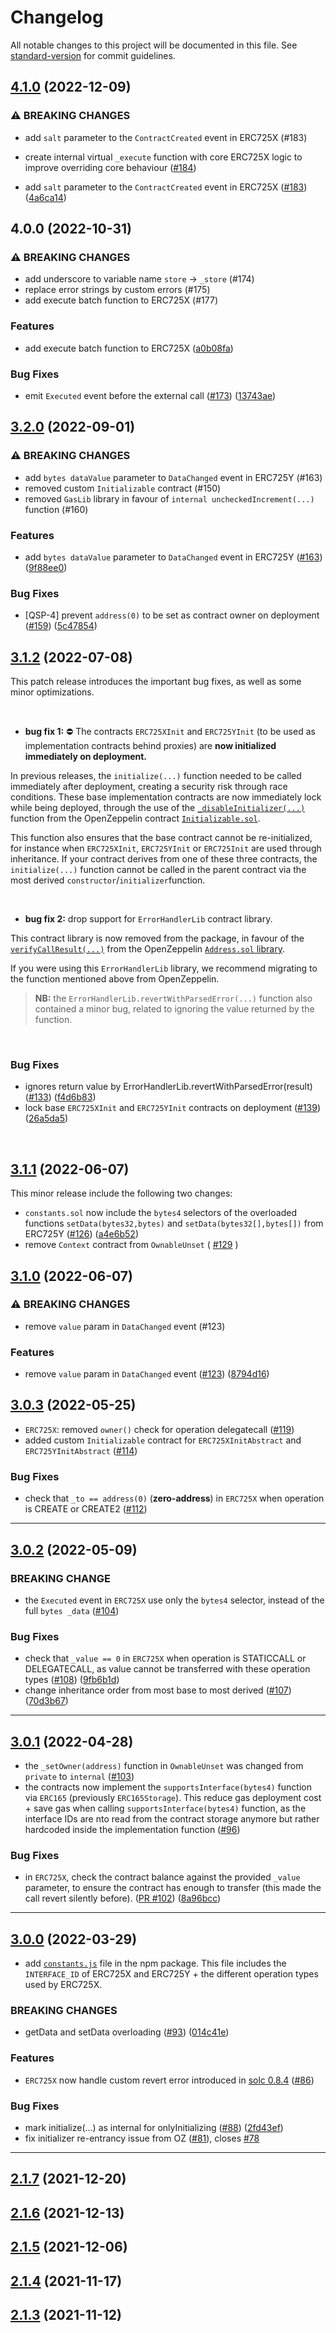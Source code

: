 # Changelog

All notable changes to this project will be documented in this file. See [standard-version](https://github.com/conventional-changelog/standard-version) for commit guidelines.

## [4.1.0](https://github.com/ERC725Alliance/ERC725/compare/v4.0.0...v4.1.0) (2022-12-09)


### ⚠ BREAKING CHANGES

* add `salt` parameter to the `ContractCreated` event in ERC725X (#183)


* create internal virtual `_execute` function with core ERC725X logic to improve overriding core behaviour ([#184](https://github.com/ERC725Alliance/ERC725/pull/184))
* add `salt` parameter to the `ContractCreated` event in ERC725X ([#183](https://github.com/ERC725Alliance/ERC725/issues/183)) ([4a6ca14](https://github.com/ERC725Alliance/ERC725/commit/4a6ca140b35f1d78f6fefedb11ddc3981f71acb6))

## 4.0.0 (2022-10-31)

### ⚠ BREAKING CHANGES

- add underscore to variable name `store` -> `_store` (#174)
- replace error strings by custom errors (#175)
- add execute batch function to ERC725X (#177)

### Features

- add execute batch function to ERC725X ([a0b08fa](https://github.com/ERC725Alliance/ERC725/commit/a0b08fafccd1f009a497ca400efd50933a478457))

### Bug Fixes

- emit `Executed` event before the external call ([#173](https://github.com/ERC725Alliance/ERC725/issues/173)) ([13743ae](https://github.com/ERC725Alliance/ERC725/commit/13743aedc1d6dce3e50cd8dd3b82b0e51fbd6827))

## [3.2.0](https://github.com/ERC725Alliance/ERC725/compare/v3.1.0...v3.2.0) (2022-09-01)

### ⚠ BREAKING CHANGES

- add `bytes dataValue` parameter to `DataChanged` event in ERC725Y (#163)
- removed custom `Initializable` contract (#150)
- removed `GasLib` library in favour of `internal uncheckedIncrement(...)` function (#160)

### Features

- add `bytes dataValue` parameter to `DataChanged` event in ERC725Y ([#163](https://github.com/ERC725Alliance/ERC725/issues/163)) ([9f88ee0](https://github.com/ERC725Alliance/ERC725/commit/9f88ee0a40fe9eaa197ac946cf92e43b313e3c5f))

### Bug Fixes

- [QSP-4] prevent `address(0)` to be set as contract owner on deployment ([#159](https://github.com/ERC725Alliance/ERC725/issues/159)) ([5c47854](https://github.com/ERC725Alliance/ERC725/commit/5c4785426508b68623c3f217111822f7377076bd))

## [3.1.2](https://github.com/ERC725Alliance/ERC725/compare/v3.1.0...v3.1.2) (2022-07-08)

This patch release introduces the important bug fixes, as well as some minor optimizations.

<br>

- **bug fix 1:** :no_entry: The contracts `ERC725XInit` and `ERC725YInit` (to be used as implementation contracts behind proxies) are **now initialized immediately on deployment.**

In previous releases, the `initialize(...)` function needed to be called immediately after deployment, creating a security risk through race conditions. These base implementation contracts are now immediately lock while being deployed, through the use of the [`_disableInitializer(...)`](https://github.com/OpenZeppelin/openzeppelin-contracts/blob/8b778fa20d6d76340c5fac1ed66c80273f05b95a/contracts/proxy/utils/Initializable.sol#L131) function from the OpenZeppelin contract [`Initializable.sol`](https://github.com/OpenZeppelin/openzeppelin-contracts/blob/master/contracts/proxy/utils/Initializable.sol).

This function also ensures that the base contract cannot be re-initialized, for instance when `ERC725XInit`, `ERC725YInit` or `ERC725Init` are used through inheritance. If your contract derives from one of these three contracts, the `initialize(...)` function cannot be called in the parent contract via the most derived `constructor`/`initializer`function.

<br>

- **bug fix 2:** drop support for `ErrorHandlerLib` contract library.

This contract library is now removed from the package, in favour of the [`verifyCallResult(...)`](https://github.com/OpenZeppelin/openzeppelin-contracts/blob/8b778fa20d6d76340c5fac1ed66c80273f05b95a/contracts/utils/Address.sol#L219) from the OpenZeppelin [`Address.sol` library](https://github.com/OpenZeppelin/openzeppelin-contracts/blob/master/contracts/utils/Address.sol).

If you were using this `ErrorHandlerLib` library, we recommend migrating to the function mentioned above from OpenZeppelin.

> **NB:** the `ErrorHandlerLib.revertWithParsedError(...)` function also contained a minor bug, related to ignoring the value returned by the function.

<br>

### Bug Fixes

- ignores return value by ErrorHandlerLib.revertWithParsedError(result) ([#133](https://github.com/ERC725Alliance/ERC725/issues/133)) ([f4d6b83](https://github.com/ERC725Alliance/ERC725/commit/f4d6b83fc92502d76fa302fd123969187650f6ce))
- lock base `ERC725XInit` and `ERC725YInit` contracts on deployment ([#139](https://github.com/ERC725Alliance/ERC725/issues/139)) ([26a5da5](https://github.com/ERC725Alliance/ERC725/commit/26a5da52ae1f83d78a736c11f45a25ff9b03e672))

<br>

## [3.1.1](https://github.com/ERC725Alliance/ERC725/compare/v3.1.0...v3.1.1) (2022-06-07)

This minor release include the following two changes:

- `constants.sol` now include the `bytes4` selectors of the overloaded functions `setData(bytes32,bytes)` and `setData(bytes32[],bytes[])` from ERC725Y ([#126](https://github.com/ERC725Alliance/ERC725/issues/126)) ([a4e6b52](https://github.com/ERC725Alliance/ERC725/commit/a4e6b52f58a9abc781841017b963f31e99624e83))
- remove `Context` contract from `OwnableUnset` ( [#129](https://github.com/ERC725Alliance/ERC725/pull/129) )

## [3.1.0](https://github.com/ERC725Alliance/ERC725/compare/v3.0.3...v3.1.0) (2022-06-07)

### ⚠ BREAKING CHANGES

- remove `value` param in `DataChanged` event (#123)

### Features

- remove `value` param in `DataChanged` event ([#123](https://github.com/ERC725Alliance/ERC725/issues/123)) ([8794d16](https://github.com/ERC725Alliance/ERC725/commit/8794d16033fbfc97d3d26808fdcc6602abd4a6da))

## [3.0.3](https://www.npmjs.com/package/@erc725/smart-contracts/v/3.0.3) (2022-05-25)

- `ERC725X`: removed `owner()` check for operation delegatecall ([#119](https://github.com/ERC725Alliance/ERC725/pull/119))
- added custom `Initializable` contract for `ERC725XInitAbstract` and `ERC725YInitAbstract` ([#114](https://github.com/ERC725Alliance/ERC725/pull/114))

### Bug Fixes

- check that `_to == address(0)` (**zero-address**) in `ERC725X` when operation is CREATE or CREATE2 ([#112](https://github.com/ERC725Alliance/ERC725/pull/112))

---

## [3.0.2](https://www.npmjs.com/package/@erc725/smart-contracts/v/3.0.2) (2022-05-09)

### BREAKING CHANGE

- the `Executed` event in `ERC725X` use only the `bytes4` selector, instead of the full `bytes _data` ([#104](https://github.com/ERC725Alliance/ERC725/pull/104))

### Bug Fixes

- check that `_value == 0` in `ERC725X` when operation is STATICCALL or DELEGATECALL, as value cannot be transferred with these operation types ([#108](https://github.com/ERC725Alliance/ERC725/pull/108)) ([9fb6b1d](https://github.com/ERC725Alliance/ERC725/commit/9fb6b1d3b06fdefa5f4eafaf66e7b91e4ca14af9))
- change inheritance order from most base to most derived ([#107](https://github.com/ERC725Alliance/ERC725/pull/107)) ([70d3b67](https://github.com/ERC725Alliance/ERC725/commit/70d3b67af494e7a5f74ae033a7436f9766a1cb98))

---

## [3.0.1](https://www.npmjs.com/package/@erc725/smart-contracts/v/3.0.1) (2022-04-28)

- the `_setOwner(address)` function in `OwnableUnset` was changed from `private` to `internal` ([#103](https://github.com/ERC725Alliance/ERC725/pull/103))
- the contracts now implement the `supportsInterface(bytes4)` function via `ERC165` (previously `ERC165Storage`). This reduce gas deployment cost + save gas when calling `supportsInterface(bytes4)` function, as the interface IDs are nto read from the contract storage anymore but rather hardcoded inside the implementation function ([#96](https://github.com/ERC725Alliance/ERC725/pull/96))

### Bug Fixes

- in `ERC725X`, check the contract balance against the provided `_value` parameter, to ensure the contract has enough to transfer (this made the call revert silently before). ([PR #102](https://github.com/ERC725Alliance/ERC725/pull/102)) ([8a96bcc](https://github.com/ERC725Alliance/ERC725/commit/8a96bcc56e447ba8064630a59a04f33c9ec0c0dc))

---

## [3.0.0](https://www.npmjs.com/package/@erc725/smart-contracts/v/3.0.0) (2022-03-29)

- add [`constants.js`](https://github.com/ERC725Alliance/ERC725/blob/main/implementations/constants.**js**) file in the npm package. This file includes the `INTERFACE_ID` of ERC725X and ERC725Y + the different operation types used by ERC725X.

### BREAKING CHANGES

- getData and setData overloading ([#93](https://github.com/ERC725Alliance/ERC725/issues/93)) ([014c41e](https://github.com/ERC725Alliance/ERC725/commit/014c41e342db5b1e1c5880d5fd81a66841617529))

### Features

- `ERC725X` now handle custom revert error introduced in [solc 0.8.4](https://github.com/ethereum/solidity/releases/tag/v0.8.4) ([#86](https://github.com/ERC725Alliance/ERC725/pull/86))

### Bug Fixes

- mark initialize(...) as internal for onlyInitializing ([#88](https://github.com/ERC725Alliance/ERC725/issues/88)) ([2fd43ef](https://github.com/ERC725Alliance/ERC725/commit/2fd43ef09547202590f79c524470a174ca7bd60e))
- fix initializer re-entrancy issue from OZ ([#81](https://github.com/ERC725Alliance/ERC725/pull/81)), closes [#78](https://github.com/ERC725Alliance/ERC725/issues/78)

---

## [2.1.7](https://www.npmjs.com/package/@erc725/smart-contracts/v/2.1.7) (2021-12-20)

## [2.1.6](https://www.npmjs.com/package/@erc725/smart-contracts/v/2.1.6) (2021-12-13)

## [2.1.5](https://www.npmjs.com/package/@erc725/smart-contracts/v/2.1.5) (2021-12-06)

## [2.1.4](https://www.npmjs.com/package/@erc725/smart-contracts/v/2.1.4) (2021-11-17)

## [2.1.3](https://www.npmjs.com/package/@erc725/smart-contracts/v/2.1.3) (2021-11-12)
